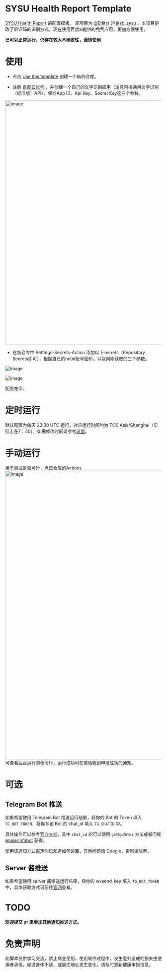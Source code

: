 # SYSU Health Report Template

[SYSU Health Report](https://github.com/Syderny/SYSU-HealthReport) 的配置模板。
原项目为 [@Editst](https://github.com/Editst) 的 [jksb_sysu](https://github.com/Editst/SYSU-HealthReport) 。本项目更改了验证码的识别方式，现在使用百度ai提供的免费应用，更加方便使用。

**已可以正常运行，仍存在较大不确定性，谨慎使用**

# 使用

- 点击 [Use this template](https://github.com/Syderny/AutoHealthReport/generate) 创建一个新的仓库。

- 注册 [百度云账号](https://ai.baidu.com/tech/ocr) ，并创建一个自己的文字识别应用（注意包括通用文字识别（标准版）API），保存App ID、Api Key、Secret Key这三个参数。

<img width="787" alt="image" src="https://user-images.githubusercontent.com/43570957/159112921-eded6820-fc06-4ab3-a6ab-d951f8af22c6.png">


- 在新仓库中 Settings-Secrets-Action 添加以下secrets（Repository Secrets即可），根据自己的netid账号密码，以及刚刚获取的三个参数。

![image](https://user-images.githubusercontent.com/43570957/159113007-d0b9f250-b087-4b57-b8d3-de0445d84078.png)

![image](https://user-images.githubusercontent.com/43570957/159113021-3d90d369-5a5a-4d6c-937d-72927fea65af.png)

配置完毕。

# 定时运行

默认配置为每天 23:30 UTC 运行，对应运行时间约为 7:30 Asia/Shanghai（实际上在7：40），如需修改时间请参考[这里](https://docs.github.com/en/actions/learn-github-actions/events-that-trigger-workflows#scheduled-events)。

# 手动运行
用于测试是否可行，点击仓库的Actions
<img width="930" alt="image" src="https://user-images.githubusercontent.com/43570957/159113130-bf787f41-167f-431b-8471-2616feb1bf81.png">
可查看后台运行的命令行，运行成功可在微信收到申报成功的通知。

# 可选

## Telegram Bot 推送

如果希望使用 Telegram Bot 推送运行结果，将你的 Bot 的 Token 填入 `TG_BOT_TOKEN`，将你与该 Bot 的 chat_id 填入 `TG_CHATID` 中。

具体操作可以参考[官方文档](https://core.telegram.org/bots/api#sendmessage)，其中 `chat_id` 的可以使用 `getUpdates` 方法或者问候 [@userinfobot](https://t.me/userinfobot) 获得。

使用该通知方式假定你已知道如何设置，其他问题请 Google，否则请放弃。

## Server 酱推送

如果希望使用 server 酱推送运行结果，将你的 wxsend_key 填入 `TG_BOT_TOKEN` 中，具体获取方式可前往[官网](https://sct.ftqq.com/)查看。

# TODO

**欢迎提交 pr 来增加其他通知推送方式。**

# 免责声明

此脚本仅供学习交流，禁止商业使用，使用软件过程中，发生意外造成的损失由使用者承担。如遇身体不适、或居住地址发生变化，请及时更新健康申报信息。
